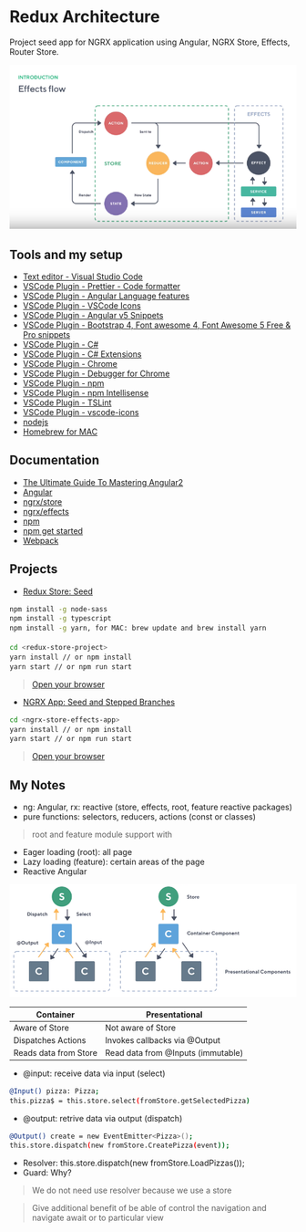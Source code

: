 # Redux Architecture
Project seed app for NGRX application using Angular, NGRX Store, Effects, Router Store.

![NGRX Architecture](https://github.com/pedalv/FrontApp/blob/master/Angular/redux-architecture/NGRX-architecture.PNG)

## Tools and my setup
- [Text editor - Visual Studio Code](https://code.visualstudio.com/)
- [VSCode Plugin - Prettier - Code formatter](https://marketplace.visualstudio.com/items?itemName=esbenp.prettier-vscode) 
- [VSCode Plugin - Angular Language features](https://marketplace.visualstudio.com/items?itemName=natewallace.angular2-inline)
- [VSCode Plugin - VSCode Icons](https://github.com/vscode-icons/vscode-icons)
- [VSCode Plugin - Angular v5 Snippets](https://marketplace.visualstudio.com/items?itemName=johnpapa.Angular2)
- [VSCode Plugin - Bootstrap 4, Font awesome 4, Font Awesome 5 Free & Pro snippets](https://marketplace.visualstudio.com/items?itemName=thekalinga.bootstrap4-vscode)
- [VSCode Plugin - C#](https://marketplace.visualstudio.com/items?itemName=ms-vscode.csharp)
- [VSCode Plugin - C# Extensions](https://marketplace.visualstudio.com/items?itemName=jchannon.csharpextensions)
- [VSCode Plugin - Chrome](https://www.google.com/chrome/)
- [VSCode Plugin - Debugger for Chrome](https://marketplace.visualstudio.com/items?itemName=msjsdiag.debugger-for-chrome)
- [VSCode Plugin - npm](https://marketplace.visualstudio.com/items?itemName=eg2.vscode-npm-script)
- [VSCode Plugin - npm Intellisense](https://marketplace.visualstudio.com/items?itemName=christian-kohler.npm-intellisense)
- [VSCode Plugin - TSLint](https://marketplace.visualstudio.com/items?itemName=eg2.tslint)
- [VSCode Plugin - vscode-icons](https://marketplace.visualstudio.com/items?itemName=robertohuertasm.vscode-icons)
- [nodejs](https://nodejs.org/en/)
- [Homebrew for MAC](https://brew.sh/)

## Documentation
- [The Ultimate Guide To Mastering Angular2](https://ultimateangular.com/)
- [Angular](https://angular.io/)
- [ngrx/store](https://github.com/ngrx/platform/blob/master/docs/store/README.md)
- [ngrx/effects](https://github.com/ngrx/platform/blob/master/docs/effects/README.md)
- [npm](https://www.npmjs.com/)
- [npm get started](https://docs.npmjs.com/getting-started/updating-local-packages)
- [Webpack](https://webpack.js.org/)

## Projects 
- [Redux Store: Seed](https://github.com/UltimateAngular/redux-store)
```bash
npm install -g node-sass
npm install -g typescript
npm install -g yarn, for MAC: brew update and brew install yarn 

cd <redux-store-project>
yarn install // or npm install
yarn start // or npm run start
```
> [Open your browser](http://localhost:8000)
- [NGRX App: Seed and Stepped Branches](https://github.com/UltimateAngular/ngrx-store-effects-app)
```bash
cd <ngrx-store-effects-app>
yarn install // or npm install
yarn start // or npm run start
```
> [Open your browser](http://localhost:3000)

## My Notes
- ng: Angular, rx: reactive (store, effects, root, feature reactive packages)
- pure functions: selectors, reducers, actions (const or classes)
> root and feature module support with
- Eager loading (root): all page
- Lazy loading (feature): certain areas of the page
- Reactive Angular

![NGRX Architecture](https://github.com/pedalv/FrontApp/blob/master/Angular/redux-architecture/ReactiveAngular2.PNG)

| Container | Presentational |
| --------------- | --------------- |
| Aware of Store | Not aware of Store |
| Dispatches Actions | Invokes callbacks via @Output | 
| Reads data from Store | Read data from @Inputs (immutable) | 

- @input: receive data via input (select)
```bash
@Input() pizza: Pizza;
this.pizza$ = this.store.select(fromStore.getSelectedPizza)
```
- @output: retrive data via output (dispatch)
```bash
@Output() create = new EventEmitter<Pizza>();
this.store.dispatch(new fromStore.CreatePizza(event));
```
- Resolver: this.store.dispatch(new fromStore.LoadPizzas());
- Guard: Why?
> We do not need use resolver because we use a store

> Give additional benefit of be able of control the navigation and navigate await or to particular view